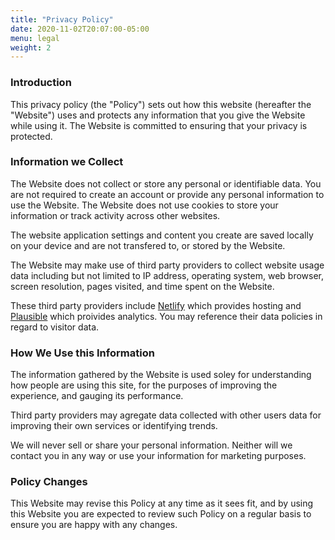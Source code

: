 ```yaml
---
title: "Privacy Policy"
date: 2020-11-02T20:07:00-05:00
menu: legal
weight: 2
---
```


### Introduction

This privacy policy (the "Policy") sets out how this website (hereafter the
"Website") uses and protects any information that you give the Website while
using it. The Website is committed to ensuring that your privacy is protected.

### Information we Collect

The Website does not collect or store any personal or identifiable data. You are
not required to create an account or provide any personal information to use the
Website. The Website does not use cookies to store your information or track
activity across other websites.

The website application settings and content you create are saved locally on
your device and are not transfered to, or stored by the Website.

The Website may make use of third party providers to collect website usage data
including but not limited to IP address, operating system, web browser, screen
resolution, pages visited, and time spent on the Website.

These third party providers include [Netlify](https://www.netlify.com/gdpr-ccpa)
which provides hosting and [Plausible](https://plausible.io/data-policy) which
proivides analytics. You may reference their data policies in regard to visitor
data.

### How We Use this Information

The information gathered by the Website is used soley for understanding how
people are using this site, for the purposes of improving the experience, and
gauging its performance.

Third party providers may agregate data collected with other users data for
improving their own services or identifying trends.

We will never sell or share your personal information. Neither will we contact
you in any way or use your information for marketing purposes.

### Policy Changes

This Website may revise this Policy at any time as it sees fit, and by using
this Website you are expected to review such Policy on a regular basis to ensure
you are happy with any changes.